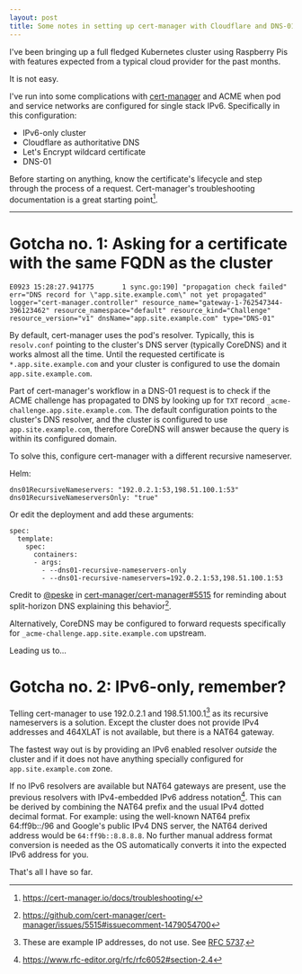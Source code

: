 ```yaml
---
layout: post
title: Some notes in setting up cert-manager with Cloudflare and DNS-01
---
```


I've been bringing up a full fledged Kubernetes cluster using Raspberry Pis with
features expected from a typical cloud provider for the past months.

It is not easy.

I've run into some complications with [cert-manager](https://cert-manager.io)
and ACME when pod and service networks are configured for single stack IPv6.
Specifically in this configuration:
* IPv6-only cluster
* Cloudflare as authoritative DNS
* Let's Encrypt wildcard certificate
* DNS-01

<!--more-->

Before starting on anything, know the certificate's lifecycle and step through
the process of a request. Cert-manager's troubleshooting documentation is a
great starting point[^3].

---

# Gotcha no. 1: Asking for a certificate with the same FQDN as the cluster

```
E0923 15:28:27.941775       1 sync.go:190] "propagation check failed" err="DNS record for \"app.site.example.com\" not yet propagated" logger="cert-manager.controller" resource_name="gateway-1-762547344-396123462" resource_namespace="default" resource_kind="Challenge" resource_version="v1" dnsName="app.site.example.com" type="DNS-01"
```

By default, cert-manager uses the pod's resolver. Typically, this is
`resolv.conf` pointing to the cluster's DNS server (typically CoreDNS) and it
works almost all the time. Until the requested certificate is
`*.app.site.example.com` and your cluster is configured to use the domain
`app.site.example.com`.

Part of cert-manager's workflow in a DNS-01 request is to check if the ACME
challenge has propagated to DNS by looking up for `TXT` record
`_acme-challenge.app.site.example.com`. The default configuration points to the
cluster's DNS resolver, and the cluster is configured to use
`app.site.example.com`, therefore CoreDNS will answer because the query is
within its configured domain.

To solve this, configure cert-manager with a different recursive nameserver.

Helm:

```
dns01RecursiveNameservers: "192.0.2.1:53,198.51.100.1:53"
dns01RecursiveNameserversOnly: "true"
```

Or edit the deployment and add these arguments:

```
spec:
  template:
    spec:
      containers:
      - args:
        - --dns01-recursive-nameservers-only
        - --dns01-recursive-nameservers=192.0.2.1:53,198.51.100.1:53
```

Credit to [@peske](https://github.com/peske) in
[cert-manager/cert-manager#5515](https://github.com/cert-manager/cert-manager/issues/5515#issuecomment-1479054700)
for reminding about split-horizon DNS explaining this behavior[^1].

Alternatively, CoreDNS may be configured to forward requests specifically for
`_acme-challenge.app.site.example.com` upstream.

Leading us to...

# Gotcha no. 2: IPv6-only, remember?

Telling cert-manager to use 192.0.2.1 and 198.51.100.1[^4] as its recursive
nameservers is a solution. Except the cluster does not provide IPv4 addresses
and 464XLAT is not available, but there is a NAT64 gateway.

The fastest way out is by providing an IPv6 enabled resolver *outside* the
cluster and if it does not have anything specially configured for
`app.site.example.com` zone.

If no IPv6 resolvers are available but NAT64 gateways are present, use the
previous resolvers with IPv4-embedded IPv6 address notation[^2]. This can be
derived by combining the NAT64 prefix and the usual IPv4 dotted decimal format.
For example: using the well-known NAT64 prefix 64:ff9b::/96 and Google's public
IPv4 DNS server, the NAT64 derived address would be `64:ff9b::8.8.8.8`. No
further manual address format conversion is needed as the OS automatically
converts it into the expected IPv6 address for you.

That's all I have so far.

[^1]: https://github.com/cert-manager/cert-manager/issues/5515#issuecomment-1479054700
[^2]: https://www.rfc-editor.org/rfc/rfc6052#section-2.4
[^3]: https://cert-manager.io/docs/troubleshooting/
[^4]: These are example IP addresses, do not use. See [RFC 5737](https://www.rfc-editor.org/rfc/rfc5737.html).
